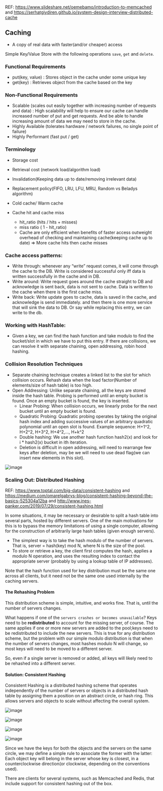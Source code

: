 REF: https://www.slideshare.net/oemebamo/introduction-to-memcached and https://serhatgiydiren.github.io/system-design-interview-distributed-cache

## Caching
* A copy of real data with faster(and/or cheaper) access

Simple Key/Value Store with the following operations `save`, `get` and `delete`.

### Functional Requirements
* put(key, value) : Stores object in the cache under some unique key
* get(key) : Retrieves object from the cache based on the key

### Non-Functional Requirements
* Scalable (scales out easily together with increasing number of requests and data) : High scalability will help to ensure our cache can handle increased number of put and get requests. And be able to handle increasing amount of data we may need to store in the cache.
* Highly Available (tolerates hardware / network failures, no single point of failure)
* Highly Performant (fast put / get)

### Terminology
* Storage cost
* Retrieval cost (network load/algorithm load)
* Invalidation(Keeping data up to date/removing irrelevant data)
* Replacement policy(FIFO, LRU, LFU, MRU, Random vs Beladys algorithm)
* Cold cache/ Warm cache

* Cache hit and cache miss
  - hit_ratio (hits / hits + misses)
  - miss ratio ( 1 - hit_ratio) 
  - Cache are only efficient when benefits of faster access outweight overhead of checking and maintaining cache(keeping cache up to date) => More cache hits then cache misses


### Cache access patterns:
* Write through: whenever any “write” request comes, it will come through the cache to the DB. Write is considered successful only iff data is written successfully in the cache and in DB.
* Write around: Write request goes around the cache straight to DB and acknowledge is sent back, data is not sent to cache. Data is written to the cache when there is the first cache miss.
* Write back: Write update goes to cache, data is saved in the cache, and acknowledge is send immediately. and then there is one more service that will sink the data to DB. Or say while replacing this entry, we can write to the db.


### Working with HashTable:
* Given a key, we can find the hash function and take modulo to find the bucket/slot in which we have to put this entry. If there are collisions, we can resolve it with separate chaining, open addressing, robin hood hashing.


### Collision Resolution Techniques
* Separate chaining technique creates a linked list to the slot for which collision occurs. Rehash data when the load factor(Number of elements/size of hash table) is too high.
* Open Addressing: Unlike separate chaining, all the keys are stored inside the hash table. Probing is performed until an empty bucket is found. Once an empty bucket is found, the key is inserted.
  - Linear Probing: When collision occurs, we linearly probe for the next bucket until an empty bucket is found.
  - Quadratic Probing: Quadratic probing operates by taking the original hash index and adding successive values of an arbitrary quadratic polynomial until an open slot is found. Example sequence: H+1^2, H+2^2, H+3^2, H+4^2,..., H+k^2
  - Double hashing: We use another hash function hash2(x) and look for i * hash2(x) bucket in ith iteration.
  - Deletion is difficult in open addressing, will need to rearrange few keys after deletion, may be we will need to use dead flag(we can insert new elements in this slot).

![image](https://user-images.githubusercontent.com/19663316/147113662-bdeb0167-97d6-4e6e-a713-abb24d333221.png)


### Scaling Out: Distributed Hashing

REF: https://www.toptal.com/big-data/consistent-hashing and https://medium.com/omarelgabrys-blog/consistent-hashing-beyond-the-basics-525304a12ba and http://www.ines-panker.com/2019/07/29/consistent-hashing.html

In some situations, it may be necessary or desirable to split a hash table into several parts, hosted by different servers. One of the main motivations for this is to bypass the memory limitations of using a single computer, allowing for the construction of arbitrarily large hash tables (given enough servers).


* The simplest way is to take the hash modulo of the number of servers. That is, server = hash(key) mod N, where N is the size of the pool. 
* To store or retrieve a key, the client first computes the hash, applies a modulo N operation, and uses the resulting index to contact the appropriate server (probably by using a lookup table of IP addresses). 

Note that the hash function used for key distribution must be the same one across all clients, but it need not be the same one used internally by the caching servers.

#### The Rehashing Problem

This distribution scheme is simple, intuitive, and works fine. That is, until the number of servers changes. 

What happens if one of the `servers crashes or becomes unavailable`? Keys need to be **redistributed** to account for the missing server, of course. The same applies if one or more new servers are added to the pool;keys need to be redistributed to include the new servers. This is true for any distribution scheme, but the problem with our simple modulo distribution is that when the number of servers changes, most hashes modulo N will change, so most keys will need to be moved to a different server. 

So, even if a single server is removed or added, all keys will likely need to be rehashed into a different server.

#### Solution: Consistent Hashing

Consistent Hashing is a distributed hashing scheme that operates independently of the number of servers or objects in a distributed hash table by assigning them a position on an abstract circle, or hash ring. This allows servers and objects to scale without affecting the overall system.

![image](https://user-images.githubusercontent.com/19663316/147120834-dde64338-7a20-4992-9d13-10252cfe3156.png)

![image](https://user-images.githubusercontent.com/19663316/147120790-8527dee9-224b-46db-9b8b-96a0bedd664b.png)

![image](https://user-images.githubusercontent.com/19663316/147120856-c33a503e-9dba-4607-91e4-c8090e738ebe.png)

![image](https://user-images.githubusercontent.com/19663316/147120521-3e0254eb-81cd-4db5-9f86-8609c14988ce.png)

Since we have the keys for both the objects and the servers on the same circle, we may define a simple rule to associate the former with the latter: Each object key will belong in the server whose key is closest, in a counterclockwise direction(or clockwise, depending on the conventions used).

There are clients for several systems, such as Memcached and Redis, that include support for consistent hashing out of the box.

